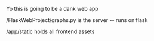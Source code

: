 Yo this is going to be a dank web app

/FlaskWebProject/graphs.py is the server -- runs on flask

/app/static holds all frontend assets
